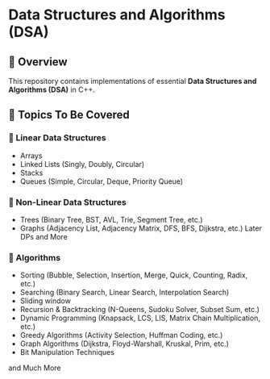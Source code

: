 # Data Structures and Algorithms (DSA)
 
## 📌 Overview  
This repository contains implementations of essential **Data Structures and Algorithms (DSA)** in C++.
 
## 📂 Topics To Be Covered  
 
### 🔹 Linear Data Structures
- Arrays  
- Linked Lists (Singly, Doubly, Circular)  
- Stacks
- Queues (Simple, Circular, Deque, Priority Queue)

### 🔹 Non-Linear Data Structures
- Trees (Binary Tree, BST, AVL, Trie, Segment Tree, etc.)
- Graphs (Adjacency List, Adjacency Matrix, DFS, BFS, Dijkstra, etc.)
Later
DPs and More

 
### 🔹 Algorithms
- Sorting (Bubble, Selection, Insertion, Merge, Quick, Counting, Radix, etc.)
- Searching (Binary Search, Linear Search, Interpolation Search)
- Sliding window
- Recursion & Backtracking (N-Queens, Sudoku Solver, Subset Sum, etc.)
- Dynamic Programming (Knapsack, LCS, LIS, Matrix Chain Multiplication, etc.)
- Greedy Algorithms (Activity Selection, Huffman Coding, etc.)
- Graph Algorithms (Dijkstra, Floyd-Warshall, Kruskal, Prim, etc.)
- Bit Manipulation Techniques

and Much More
